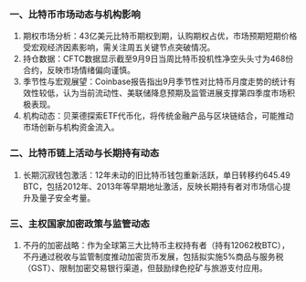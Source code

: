 ### 一、比特币市场动态与机构影响  
1. 期权市场分析：43亿美元比特币期权到期，认购期权占优，市场预期短期价格受宏观经济因素影响，需关注周五关键节点突破情况。  
2. 持仓数据：CFTC数据显示截至9月9日当周比特币投机性净空头头寸为468份合约，反映市场情绪偏向谨慎。  
3. 季节性与宏观展望：Coinbase报告指出9月季节性对比特币月度走势的统计有效性较低，认为当前流动性、美联储降息预期及监管进展支撑第四季度市场积极表现。  
4. 机构动态：贝莱德探索ETF代币化，将传统金融产品与区块链结合，可能推动市场创新与机构资金流入。  

### 二、比特币链上活动与长期持有动态  
1. 长期沉寂钱包激活：12年未动的旧比特币钱包重新活跃，单日转移约645.49 BTC，包括2012年、2013年等早期地址激活，反映长期持有者对市场信心提升及量子安全考量。  

### 三、主权国家加密政策与监管动态  
1. 不丹的加密战略：作为全球第三大比特币主权持有者（持有12062枚BTC），不丹通过税收与监管制度推动加密货币发展，包括拟实施5%商品与服务税（GST）、限制加密交易银行渠道，但鼓励绿色挖矿与旅游支付应用。  
